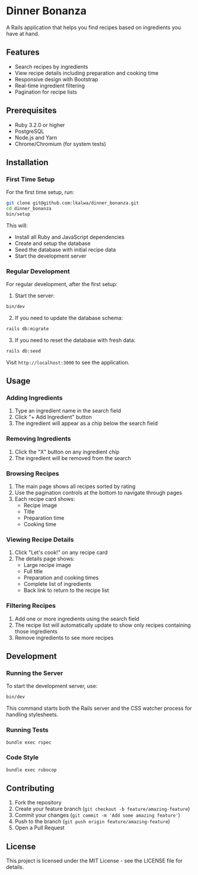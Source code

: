 # Dinner Bonanza

A Rails application that helps you find recipes based on ingredients you have at hand.

## Features

- Search recipes by ingredients
- View recipe details including preparation and cooking time
- Responsive design with Bootstrap
- Real-time ingredient filtering
- Pagination for recipe lists

## Prerequisites

- Ruby 3.2.0 or higher
- PostgreSQL
- Node.js and Yarn
- Chrome/Chromium (for system tests)

## Installation

### First Time Setup

For the first time setup, run:

```bash
git clone git@github.com:lkalwa/dinner_bonanza.git
cd dinner_bonanza
bin/setup
```

This will:
- Install all Ruby and JavaScript dependencies
- Create and setup the database
- Seed the database with initial recipe data
- Start the development server

### Regular Development

For regular development, after the first setup:

1. Start the server:
```bash
bin/dev
```

2. If you need to update the database schema:
```bash
rails db:migrate
```

3. If you need to reset the database with fresh data:
```bash
rails db:seed
```

Visit `http://localhost:3000` to see the application.

## Usage

### Adding Ingredients
1. Type an ingredient name in the search field
2. Click "+ Add Ingredient" button
3. The ingredient will appear as a chip below the search field

### Removing Ingredients
1. Click the "X" button on any ingredient chip
2. The ingredient will be removed from the search

### Browsing Recipes
1. The main page shows all recipes sorted by rating
2. Use the pagination controls at the bottom to navigate through pages
3. Each recipe card shows:
   - Recipe image
   - Title
   - Preparation time
   - Cooking time

### Viewing Recipe Details
1. Click "Let's cook!" on any recipe card
2. The details page shows:
   - Large recipe image
   - Full title
   - Preparation and cooking times
   - Complete list of ingredients
   - Back link to return to the recipe list

### Filtering Recipes
1. Add one or more ingredients using the search field
2. The recipe list will automatically update to show only recipes containing those ingredients
3. Remove ingredients to see more recipes

## Development

### Running the Server

To start the development server, use:

```bash
bin/dev
```

This command starts both the Rails server and the CSS watcher process for handling stylesheets.

### Running Tests

```bash
bundle exec rspec
```

### Code Style

```bash
bundle exec rubocop
```

## Contributing

1. Fork the repository
2. Create your feature branch (`git checkout -b feature/amazing-feature`)
3. Commit your changes (`git commit -m 'Add some amazing feature'`)
4. Push to the branch (`git push origin feature/amazing-feature`)
5. Open a Pull Request

## License

This project is licensed under the MIT License - see the LICENSE file for details.